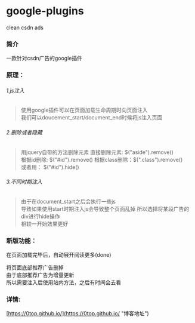 # google-plugins
clean csdn ads

 
### 简介

一款针对csdn广告的google插件


### 原理：  

###### 1.js注入

>使用google插件可以在页面加载生命周期时向页面注入  
我们可以doucement\_start/document\_end时候将js注入页面  

###### 2.删除或者隐藏

>用jquery自带的方法删除元素
直接删除元素:  $("aside").remove()   
根据id删除:    $("#id").remove()   
根据class删除：$(".class").remove()  
或者用： $("#id").hide()

###### 3.不同时期注入

>由于在document_start之后会执行一些js  
导致如果使用start时期注入js会导致整个页面乱掉 
所以选择将某段广告的div进行hide操作  
相较一开始效果更好



### 新版功能：

在页面加载完毕后，自动展开阅读更多(done)

将页面底部推荐广告删掉  
由于底部推荐广告为增量更新  
所以需要注入后使用站内方法，之后有时间会去看


### 详情:
  
[https://0top.github.io/](https://0top.github.io/ "博客地址")

